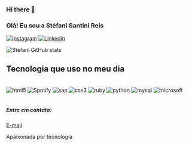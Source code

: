### Hi there 👋

### Olá! Eu sou a Stéfani Santini Reis

[![Instagram](https://img.shields.io/badge/Instagram-E4405F?style=for-the-badge&logo=instagram&logoColor=white)](https://www.instagram.com/santinistefani/)
[![Linkedin](https://img.shields.io/badge/LinkedIn-0077B5?style=for-the-badge&logo=linkedin&logoColor=white)](https://www.linkedin.com/in/stefanisantinireis/)

![Stéfani GitHub stats](https://github-readme-stats.vercel.app/api?username=stefanisantini&show_icons=true&theme=radical)

## Tecnologia que uso no meu dia
<div style="display: inline_block"><br/>
	<img align="center" alt="html5" src="https://img.shields.io/badge/HTML5-E34F26?style=for-the-badge&logo=html5&logoColor=white" />
	<img align="center" alt="Spotify" src=" https://img.shields.io/badge/Spotify-1ED760?&style=for-the-badge&logo=spotify&logoColor=white" />
	<img align="center" alt="sap" src=" https://img.shields.io/badge/SAP-0FAAFF?style=for-the-badge&logo=sap&logoColor=white " />
	<img align="center" alt="css3" src="https://img.shields.io/badge/CSS3-1572B6?style=for-the-badge&logo=css3&logoColor=white" />
	<img align="center" alt="ruby" src="https://img.shields.io/badge/Ruby-CC342D?style=for-the-badge&logo=ruby&logoColor=white" />
	<img align="center" alt="python" src="https://img.shields.io/badge/Python-3776AB?style=for-the-badge&logo=python&logoColor=white" />
	<img align="center" alt="mysql" src="https://img.shields.io/badge/MySQL-00000F?style=for-the-badge&logo=mysql&logoColor=white" />
	<img align="center" alt="microsoft" src=" https://img.shields.io/badge/Microsoft_Excel-217346?style=for-the-badge&logo=microsoft-excel&logoColor=white" />
	</div><br/>


##### Entre em contato:
[E-mail](stefani_santini@hotmail.com)<br/>

Apaixonada por tecnologia
